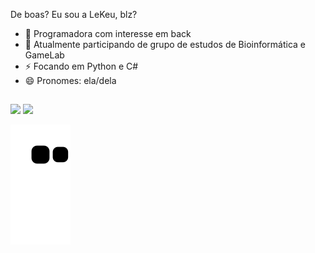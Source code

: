 De boas? Eu sou a LeKeu, blz?

- 🔭 Programadora com interesse em back
- 🌱 Atualmente participando de grupo de estudos de Bioinformática e GameLab
- ⚡ Focando em Python e C#
- 😄 Pronomes: ela/dela

##

  <a href = "mailto:lekeuffer@gmail.com"><img src="https://img.shields.io/badge/-Gmail-%23333?style=for-the-badge&logo=gmail&logoColor=white" target="_blank"></a>
  <a href="https://www.linkedin.com/in/letícia-keuffer-b5228a234/" target="_blank"><img src="https://img.shields.io/badge/-LinkedIn-%230077B5?style=for-the-badge&logo=linkedin&logoColor=white" target="_blank"></a> 
 
  ![Snake animation](https://github.com/rafaballerini/rafaballerini/blob/output/github-contribution-grid-snake.svg)
